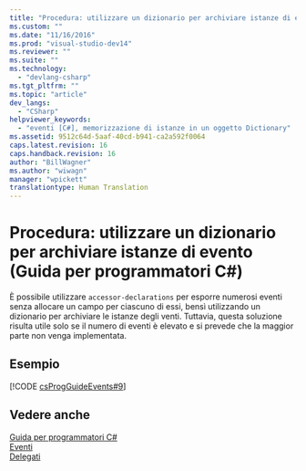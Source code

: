 ```yaml
---
title: "Procedura: utilizzare un dizionario per archiviare istanze di evento (Guida per programmatori C#) | Microsoft Docs"
ms.custom: ""
ms.date: "11/16/2016"
ms.prod: "visual-studio-dev14"
ms.reviewer: ""
ms.suite: ""
ms.technology: 
  - "devlang-csharp"
ms.tgt_pltfrm: ""
ms.topic: "article"
dev_langs: 
  - "CSharp"
helpviewer_keywords: 
  - "eventi [C#], memorizzazione di istanze in un oggetto Dictionary"
ms.assetid: 9512c64d-5aaf-40cd-b941-ca2a592f0064
caps.latest.revision: 16
caps.handback.revision: 16
author: "BillWagner"
ms.author: "wiwagn"
manager: "wpickett"
translationtype: Human Translation
---
```

# Procedura: utilizzare un dizionario per archiviare istanze di evento (Guida per programmatori C#)
È possibile utilizzare `accessor-declarations` per esporre numerosi eventi senza allocare un campo per ciascuno di essi, bensì utilizzando un dizionario per archiviare le istanze degli venti.  Tuttavia, questa soluzione risulta utile solo se il numero di eventi è elevato e si prevede che la maggior parte non venga implementata.  
  
## Esempio  
 [!CODE [csProgGuideEvents#9](../CodeSnippet/VS_Snippets_VBCSharp/csProgGuideEvents#9)]  
  
## Vedere anche  
 [Guida per programmatori C\#](../../../csharp/programming-guide/index.md)   
 [Eventi](../../../csharp/programming-guide/events/index.md)   
 [Delegati](../../../csharp/programming-guide/delegates/index.md)